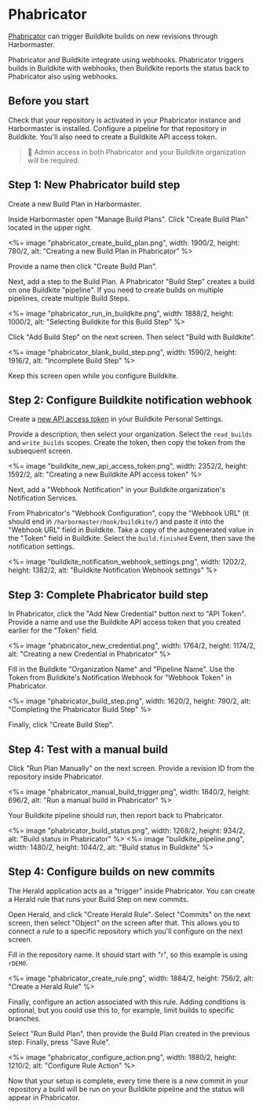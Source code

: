 # Phabricator

[Phabricator](https://phacility.com/phabricator/) can trigger Buildkite builds on new revisions through Harbormaster.

Phabricator and Buildkite integrate using webhooks. Phabricator triggers builds in Buildkite with webhooks, then Buildkite reports the status back to Phabricator also using webhooks.

## Before you start

Check that your repository is activated in your Phabricator instance and
Harbormaster is installed. Configure a pipeline for that repository in Buildkite. You'll also need to create a Buildkite API access token.

> 📘
> Admin access in both Phabricator and your Buildkite organization will be required.

## Step 1: New Phabricator build step

Create a new Build Plan in Harbormaster.

Inside Harbormaster open "Manage Build Plans". Click "Create Build Plan" located in the upper right.

<%= image "phabricator_create_build_plan.png", width: 1900/2, height: 780/2, alt: "Creating a new Build Plan in Phabricator" %>

Provide a name then click "Create Build Plan".

Next, add a step to the Build Plan. A Phabricator "Build Step" creates a build on one Buildkite "pipeline". If you need to create builds on multiple pipelines, create multiple Build Steps.

<%= image "phabricator_run_in_buildkite.png", width: 1888/2, height: 1000/2, alt: "Selecting Buildkite for this Build Step" %>

Click "Add Build Step" on the next screen. Then select "Build with Buildkite".

<%= image "phabricator_blank_build_step.png", width: 1590/2, height: 1916/2, alt: "Incomplete Build Step" %>

Keep this screen open while you configure Buildkite.

## Step 2: Configure Buildkite notification webhook

Create a [new API access token](https://buildkite.com/user/api-access-tokens/new) in your Buildkite Personal Settings.

Provide a description, then select your organization. Select the `read_builds` and `write_builds` scopes. Create the token, then copy the token from the subsequent screen.

<%= image "buildkite_new_api_access_token.png", width: 2352/2, height: 1592/2, alt: "Creating a new Buildkite API access token" %>

Next, add a "Webhook Notification" in your Buildkite organization's Notification Services.

From Phabricator's "Webhook Configuration", copy the "Webhook URL" (it should end in `/harbormaster/hook/buildkite/`) and paste it into the "Webhook URL" field in Buildkite. Take a copy of the autogenerated value in the "Token" field in Buildkite. Select the `build.finished` Event, then save the notification settings.

<%= image "buildkite_notification_webhook_settings.png", width: 1202/2, height: 1382/2, alt: "Buildkite Notification Webhook settings" %>

## Step 3: Complete Phabricator build step

In Phabricator, click the "Add New Credential" button next to "API Token". Provide a name and use the Buildkite API access token that you created earlier for the "Token" field.

<%= image "phabricator_new_credential.png", width: 1764/2, height: 1174/2, alt: "Creating a new Credential in Phabricator" %>

Fill in the Buildkite "Organization Name" and "Pipeline Name". Use the Token
from Buildkite's Notification Webhook for "Webhook Token" in Phabricator.

<%= image "phabricator_build_step.png", width: 1620/2, height: 790/2, alt: "Completing the Phabricator Build Step" %>

Finally, click "Create Build Step".

## Step 4: Test with a manual build

Click "Run Plan Manually" on the next screen. Provide a revision ID from the repository inside Phabricator.

<%= image "phabricator_manual_build_trigger.png", width: 1840/2, height: 696/2, alt: "Run a manual build in Phabricator" %>

Your Buildkite pipeline should run, then report back to Phabricator.

<%= image "phabricator_build_status.png", width: 1268/2, height: 934/2, alt: "Build status in Phabricator" %>
<%= image "buildkite_pipeline.png", width: 1480/2, height: 1044/2, alt: "Build status in Buildkite" %>

## Step 4: Configure builds on new commits

The Herald application acts as a "trigger" inside Phabricator. You can create a Herald rule that runs your Build Step on new commits.

Open Herald, and click "Create Herald Rule". Select "Commits" on the next
screen, then select "Object" on the screen after that. This allows you to connect a rule to a specific repository which you'll configure on the next screen.

Fill in the repository name. It should start with "r", so this example is using `rDEMO`.

<%= image "phabricator_create_rule.png", width: 1884/2, height: 756/2, alt: "Create a Herald Rule" %>

Finally, configure an action associated with this rule. Adding conditions is optional, but you could use this to, for example, limit builds to specific branches.

Select "Run Build Plan", then provide the Build Plan created in the previous step. Finally, press "Save Rule".

<%= image "phabricator_configure_action.png", width: 1880/2, height: 1210/2, alt: "Configure Rule Action" %>

Now that your setup is complete, every time there is a new commit in your repository a build will be run on your Buildkite pipeline and the status will appear in Phabricator.

[phabricator]: https://phacility.com/phabricator/
